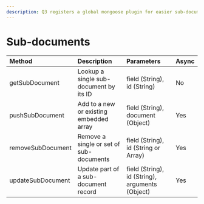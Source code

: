 ```yaml
---
description: Q3 registers a global mongoose plugin for easier sub-document management.
---
```


# Sub-documents

| Method | Description | Parameters | Async |
| :--- | :--- | :--- | :--- |
| getSubDocument | Lookup a single sub-document by its ID | field \(String\), id \(String\) | No |
| pushSubDocument | Add to a new or existing embedded array | field \(String\), document \(Object\) | Yes |
| removeSubDocument | Remove a single or set of sub-documents | field \(String\), id \(String or Array\) | Yes |
| updateSubDocument | Update part of a sub-document record | field \(String\), id \(String\), arguments \(Object\) | Yes |

